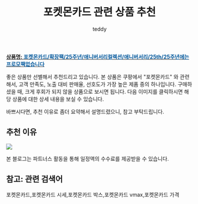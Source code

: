﻿---
layout: post
title:  "포켓몬카드 관련 상품 추천"
author: teddy
categories: [ 가구/인테리어 ]
tags: [포켓몬카드,포켓몬카드 시세,포켓몬카드 박스,포켓몬카드 vmax,포켓몬카드 가격]
image: https://static.coupangcdn.com/image/vendor_inventory/7b6e/f118ab8490c23dda71326a5ef8e161ca06cf86ad69abd48cec68ad7690ea.jpg 
description: "쿠팡에서 포켓몬카드 관련 상품으로 가장 고객 선호도가 높은 제품 중 하나입니다."
---

<a href="https://link.coupang.com/re/AFFSDP?lptag=AF3256674&pageKey=6126600668&itemId=11652189001&vendorItemId=82583881282&traceid=V0-153-e3d69608eefda15d&requestid=20221226231623182633813"><b>상품명: <font color='#01579B'>포켓몬카드/확장팩/25주년/애니버서리컬렉션/애니버서리/25th/25주년에는 프로모팩없습니다</font></b></a>

좋은 상품만 선별해서 추천드리고 있습니다.
본 상품은 쿠팡에서 "포켓몬카드" 와 관련해서, 고객 만족도, 노출 대비 판매율, 선호도가 가장 높은 제품 중의 하나입니다.
구매하셨을 때, 크게 후회가 되지 않을 상품으로 보시면 됩니다. 
다음 이미지를 클릭하시면 해당 상품에 대한 상세 내용을 보실 수 있습니다.

바쁘시다면, 추천 이유로 좀더 요약해서 설명드렸으니, 참고 부탁드립니다.

## 추천 이유 

<a href="https://link.coupang.com/re/AFFSDP?lptag=AF3256674&pageKey=6126600668&itemId=11652189001&vendorItemId=82583881282&traceid=V0-153-e3d69608eefda15d&requestid=20221226231623182633813"><img src="https://thumbnail7.coupangcdn.com/thumbnails/remote/q89/image/vendor_inventory/0d93/e65a57af829285922f43a34712e0756efb1cea5b816819fac8983c518cb9.png"></a> 

본 블로그는 파트너스 활동을 통해 일정액의 수수료를 제공받을 수 있습니다.

## 참고: 관련 검색어    
포켓몬카드,포켓몬카드 시세,포켓몬카드 박스,포켓몬카드 vmax,포켓몬카드 가격